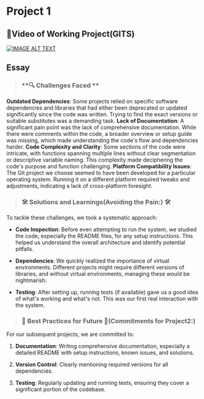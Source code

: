 # Project 1

## 🎥Video of Working Project(GITS)

[![IMAGE ALT TEXT](http://img.youtube.com/vi/MBB66yQVwy8/0.jpg)](http://www.youtube.com/watch?v=MBB66yQVwy8 "csc510 working gits")

## Essay 
> ### **🔍 Challenges Faced **

**Outdated Dependencies**: Some projects relied on specific software dependencies and libraries that had either been deprecated or updated significantly since the code was written. Trying to find the exact versions or suitable substitutes was a demanding task.
**Lack of Documentation**: A significant pain point was the lack of comprehensive documentation. While there were comments within the code, a broader overview or setup guide was missing, which made understanding the code's flow and dependencies harder.
**Code Complexity and Clarity**: Some sections of the code were intricate, with functions spanning multiple lines without clear segmentation or descriptive variable naming. This complexity made deciphering the code's purpose and function challenging.
**Platform Compatibility Issues**: The Git project we choose seemed to have been developed for a particular operating system. Running it on a different platform required tweaks and adjustments, indicating a lack of cross-platform foresight.

> ### **🛠️ Solutions and Learnings**(Avoiding the Pain:) 🛠️

To tackle these challenges, we took a systematic approach:

- **Code Inspection**: Before even attempting to run the system, we studied the code, especially the README files, for any setup instructions. This helped us understand the overall architecture and identify potential pitfalls.
  
- **Dependencies**: We quickly realized the importance of virtual environments. Different projects might require different versions of libraries, and without virtual environments, managing these would be nightmarish.
  
- **Testing**: After setting up, running tests (if available) gave us a good idea of what's working and what's not. This was our first real interaction with the system.

> ### **🌟 Best Practices for Future 🌟**(Commitments for Project2:)

For our subsequent projects, we are committed to:

1. **Documentation**: Writing comprehensive documentation, especially a detailed README with setup instructions, known issues, and solutions.
   
2. **Version Control**: Clearly mentioning required versions for all dependencies.
   
3. **Testing**: Regularly updating and running tests, ensuring they cover a significant portion of the codebase.

